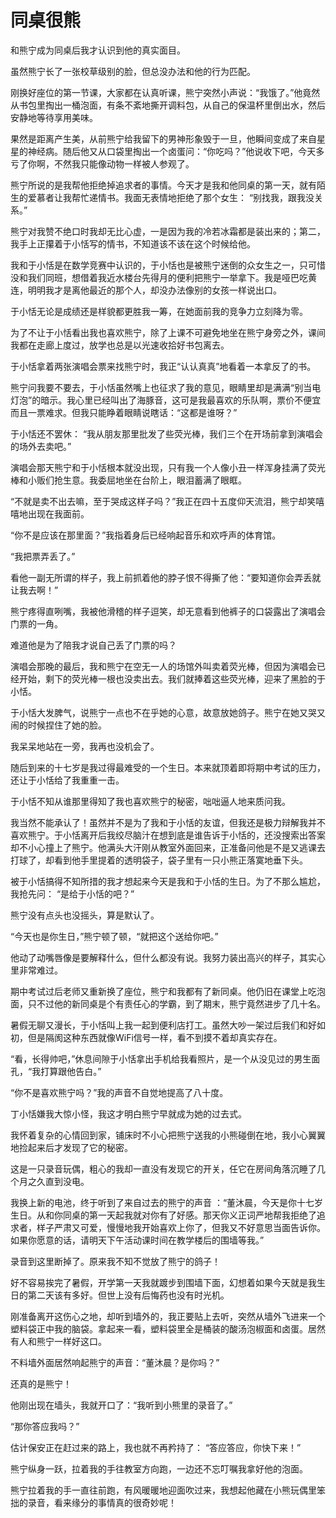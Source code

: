 # 同桌很熊

和熊宁成为同桌后我才认识到他的真实面目。 

虽然熊宁长了一张校草级别的脸，但总没办法和他的行为匹配。 

刚换好座位的第一节课，大家都在认真听课，熊宁突然小声说：“我饿了。”他竟然从书包里掏出一桶泡面，有条不紊地撕开调料包，从自己的保温杯里倒出水，然后安静地等待享用美味。 

果然是距离产生美，从前熊宁给我留下的男神形象毁于一旦，他瞬间变成了来自星星的神经病。随后他又从口袋里掏出一个卤蛋问：“你吃吗？”他说收下吧，今天多亏了你啊，不然我只能像动物一样被人参观了。 

熊宁所说的是我帮他拒绝掉追求者的事情。今天才是我和他同桌的第一天，就有陌生的爱慕者让我帮忙递情书。我面无表情地拒绝了那个女生： “别找我，跟我没关系。” 

熊宁对我赞不绝口时我却无比心虚，一是因为我的冷若冰霜都是装出来的；第二，我手上正攥着于小恬写的情书，不知道该不该在这个时候给他。 

我和于小恬是在数学竞赛中认识的，于小恬也是被熊宁迷倒的众女生之一，只可惜没和我们同班，想借着我近水楼台先得月的便利把熊宁一举拿下。我是哑巴吃黄连，明明我才是离他最近的那个人，却没办法像别的女孩一样说出口。 

于小恬无论是成绩还是样貌都更胜我一筹，在她面前我的竞争力立刻降为零。 

为了不让于小恬看出我也喜欢熊宁，除了上课不可避免地坐在熊宁身旁之外，课间我都在走廊上度过，放学也总是以光速收拾好书包离去。 

于小恬拿着两张演唱会票来找熊宁时，我正“认认真真”地看着一本拿反了的书。 

熊宁问我要不要去，于小恬虽然嘴上也征求了我的意见，眼睛里却是满满“别当电灯泡”的暗示。我心里已经叫出了海豚音，这可是我最喜欢的乐队啊，票价不便宜而且一票难求。但我只能睁着眼睛说瞎话：“这都是谁呀？” 

于小恬还不罢休： “我从朋友那里批发了些荧光棒，我们三个在开场前拿到演唱会的场外去卖吧。” 

演唱会那天熊宁和于小恬根本就没出现，只有我一个人像小丑一样浑身挂满了荧光棒和小贩们抢生意。我委屈地坐在台阶上，眼泪蓄满了眼眶。 

“不就是卖不出去嘛，至于哭成这样子吗？”我正在四十五度仰天流泪，熊宁却笑嘻嘻地出现在我面前。 

“你不是应该在那里面？”我指着身后已经响起音乐和欢呼声的体育馆。 

“我把票弄丢了。” 

看他一副无所谓的样子，我上前抓着他的脖子恨不得撕了他：“要知道你会弄丢就让我去啊！” 

熊宁疼得直咧嘴，我被他滑稽的样子逗笑，却无意看到他裤子的口袋露出了演唱会门票的一角。 

难道他是为了陪我才说自己丢了门票的吗？ 

演唱会那晚的最后，我和熊宁在空无一人的场馆外叫卖着荧光棒，但因为演唱会已经开始，剩下的荧光棒一根也没卖出去。我们就捧着这些荧光棒，迎来了黑脸的于小恬。 

于小恬大发脾气，说熊宁一点也不在乎她的心意，故意放她鸽子。熊宁在她又哭又闹的时候捏住了她的脸。 

我呆呆地站在一旁，我再也没机会了。 

随后到来的十七岁是我过得最难受的一个生日。本来就顶着即将期中考试的压力，还让于小恬给了我重重一击。 

于小恬不知从谁那里得知了我也喜欢熊宁的秘密，咄咄逼人地来质问我。 

我当然不能承认了！虽然并不是为了我和于小恬的友谊，但我还是极力辩解我并不喜欢熊宁。于小恬离开后我绞尽脑汁在想到底是谁告诉于小恬的，还没搜索出答案却不小心撞上了熊宁。他满头大汗刚从教室外面回来，正准备问他是不是又逃课去打球了，却看到他手里提着的透明袋子，袋子里有一只小熊正落寞地垂下头。 

被于小恬搞得不知所措的我才想起来今天是我和于小恬的生日。为了不那么尴尬，我抢先问： “是给于小恬的吧？” 

熊宁没有点头也没摇头，算是默认了。 

“今天也是你生日，”熊宁顿了顿，“就把这个送给你吧。” 

他动了动嘴唇像是要解释什么，但什么都没有说。我努力装出高兴的样子，其实心里非常难过。 

期中考试过后老师又重新换了座位，熊宁和我都有了新同桌。他仍旧在课堂上吃泡面，只不过他的新同桌是个有责任心的学霸，到了期末，熊宁竟然进步了几十名。 

暑假无聊又漫长，于小恬叫上我一起到便利店打工。虽然大吵一架过后我们和好如初，但是隔阂这种东西就像WiFi信号一样，看不到摸不着却真实存在。 

“看，长得帅吧，”休息间隙于小恬拿出手机给我看照片，是一个从没见过的男生面孔，“我打算跟他告白。” 

“你不是喜欢熊宁吗？”我的声音不自觉地提高了八十度。 

丁小恬嫌我大惊小怪，我这才明白熊宁早就成为她的过去式。 

我怀着复杂的心情回到家，铺床时不小心把熊宁送我的小熊碰倒在地，我小心翼翼地捡起来后才发现了它的秘密。 

这是一只录音玩偶，粗心的我却一直没有发现它的开关，任它在房间角落沉睡了几个月之久直到没电。 

我换上新的电池，终于听到了来自过去的熊宁的声音 ：“董沐晨，今天是你十七岁生日。从和你同桌的第一天起我就对你有了好感。那天你义正词严地帮我拒绝了追求者，样子严肃又可爱，慢慢地我开始喜欢上你了，但我又不好意思当面告诉你。如果你愿意的话，请明天下午活动课时间在教学楼后的围墙等我。” 

录音到这里断掉了。原来我不知不觉放了熊宁的鸽子！ 

好不容易挨完了暑假，开学第一天我就踱步到围墙下面，幻想着如果今天就是我生日的第二天该有多好。但世上没有后悔药也没有时光机。 

刚准备离开这伤心之地，却听到墙外的，我正要贴上去听，突然从墙外飞进来一个塑料袋正中我的脑袋。拿起来一看，塑料袋里全是桶装的酸汤泡椒面和卤蛋。居然有人和熊宁一样好这口。 

不料墙外面居然响起熊宁的声音：“董沐晨？是你吗？” 

还真的是熊宁！ 

他刚出现在墙头，我就开口了：“我听到小熊里的录音了。” 

“那你答应我吗？” 

估计保安正在赶过来的路上，我也就不再矜持了： “答应答应，你快下来！” 

熊宁纵身一跃，拉着我的手往教室方向跑，一边还不忘叮嘱我拿好他的泡面。 

熊宁拉着我的手一直往前跑，有风暖暖地迎面吹过来，我想起他藏在小熊玩偶里笨拙的录音，看来缘分的事情真的很奇妙呢！